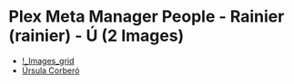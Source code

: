 # Plex Meta Manager People - Rainier (rainier) - Ú (2 Images)

* [!_Images_grid](https://raw.githubusercontent.com/meisnate12/Plex-Meta-Manager-People-rainier/master/Ú/Images/%21_Images_grid.jpg)
* [Úrsula Corberó](https://raw.githubusercontent.com/meisnate12/Plex-Meta-Manager-People-rainier/master/Ú/Images/%C3%9Arsula%20Corber%C3%B3.jpg)